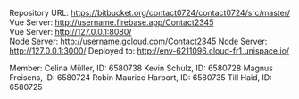 Repository URL: https://bitbucket.org/contact0724/contact0724/src/master/ <br>
Vue Server: http://username.firebase.app/Contact2345  <br>
Vue Server: http://127.0.0.1:8080/<br>
Node Server: http://username.gcloud.com/Contact2345 
Node Server: http://127.0.0.1:3000/
Deployed to: http://env-6211096.cloud-fr1.unispace.io/

Member:
    Celina Müller, ID: 6580738
    Kevin Schulz, ID: 6580728
    Magnus Freisens, ID: 6580724
    Robin Maurice Harbort, ID: 6580735
    Till Haid, ID: 6580725
